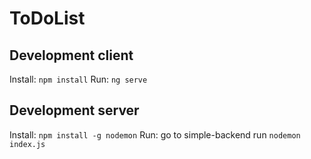 # ToDoList

## Development client

Install: `npm install`
Run: `ng serve`

## Development server

Install: `npm install -g nodemon`
Run: go to simple-backend run `nodemon index.js`
